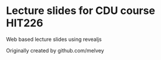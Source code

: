 # Lecture slides for CDU course HIT226
Web based lecture slides using revealjs


Originally created by github.com/melvey